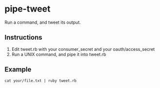 pipe-tweet
==========

Run a command, and tweet its output.

## Instructions

1. Edit tweet.rb with your consumer_secret and your oauth/access_secret
2. Run a UNIX command, and pipe it into tweet.rb

## Example

```
cat your/file.txt | ruby tweet.rb

```

